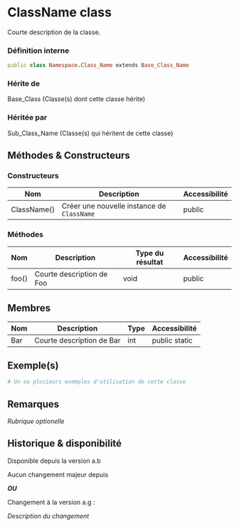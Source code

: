 # ClassName class

Courte description de la classe.

### Définition interne

```ruby
public class Namespace.Class_Name extends Base_Class_Name
```

### Hérite de

Base_Class (Classe(s) dont cette classe hérite)

### Héritée par

Sub_Class_Name (Classe(s) qui héritent de cette classe)

## Méthodes & Constructeurs

### Constructeurs

| Nom         | Description                                | Accessibilité |
| ----------- | ------------------------------------------ | ------------- |
| ClassName() | Créer une nouvelle instance de `ClassName` | public        |

### Méthodes

| Nom   | Description               | Type du résultat | Accessibilité |
| ----- | ------------------------- | ---------------- | ------------- |
| foo() | Courte description de Foo | void             | public        |

## Membres

| Nom | Description               | Type | Accessibilité |
| --- | ------------------------- | ---- | ------------- |
| Bar | Courte description de Bar | int  | public static |

## Exemple(s)

```ruby
# Un ou plusieurs exemples d'utilisation de cette classe
```

## Remarques

*Rubrique optionelle*

## Historique & disponibilité

Disponible depuis la version a.b

Aucun changement majeur depuis

***OU***

Changement à la version a.g :

*Description du changement*
